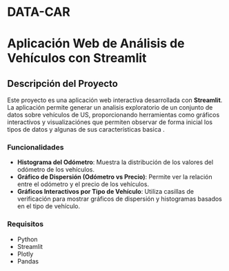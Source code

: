 # DATA-CAR
# Aplicación Web de Análisis de Vehículos con Streamlit

## Descripción del Proyecto

Este proyecto es una aplicación web interactiva desarrollada con **Streamlit**. La aplicación permite generar un analisis exploratorio de un conjunto de datos sobre vehículos de US, proporcionando herramientas como gráficos interactivos y visualizaciónes que permiten observar de forma inicial los tipos de datos y algunas de sus características basica .

### Funcionalidades

- **Histograma del Odómetro**: Muestra la distribución de los valores del odómetro de los vehículos.
- **Gráfico de Dispersión (Odómetro vs Precio)**: Permite ver la relación entre el odómetro y el precio de los vehículos.
- **Gráficos Interactivos por Tipo de Vehículo**: Utiliza casillas de verificación para mostrar gráficos de dispersión y histogramas basados en el tipo de vehículo.

### Requisitos

- Python 
- Streamlit
- Plotly
- Pandas